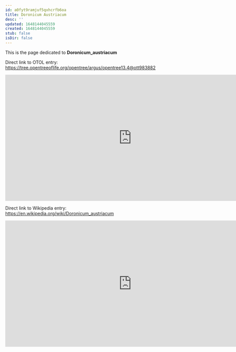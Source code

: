 ```yaml
---
id: a0fyt9ramjuf5qxhcrfb6oa
title: Doronicum Austriacum
desc: ''
updated: 1648144045559
created: 1648144045559
stub: false
isDir: false
---
```

This is the page dedicated to **Doronicum_austriacum**


Direct link to OTOL entry: https://tree.opentreeoflife.org/opentree/argus/opentree13.4@ott983882



<html>
    <body>
    <iframe src="https://tree.opentreeoflife.org/opentree/argus/opentree13.4@ott983882"
    width="800" height="400" frameborder="0" allowfullscreen> </iframe>
    </body>
</html>
    


Direct link to Wikipedia entry: https://en.wikipedia.org/wiki/Doronicum_austriacum



<html>
    <body>
    <iframe src="https://en.wikipedia.org/wiki/Doronicum_austriacum"
    width="800" height="400" frameborder="0" allowfullscreen> </iframe>
    </body>
</html>
    

